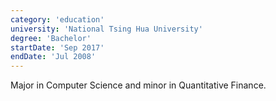```yaml
---
category: 'education'
university: 'National Tsing Hua University'
degree: 'Bachelor'
startDate: 'Sep 2017'
endDate: 'Jul 2008'
---
```


Major in Computer Science and minor in Quantitative Finance.
